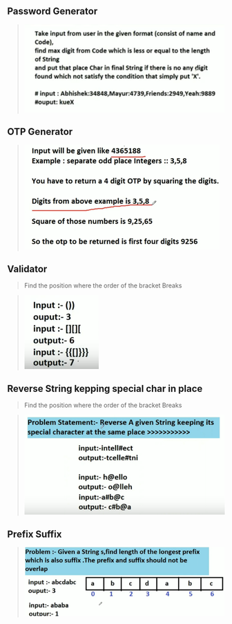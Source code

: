 ## Password Generator

> ![passwordGenerator.png](https://github.com/werfree/Infytq/blob/master/Image/passwordGenerator.png?raw=true)

## OTP Generator

> ![otpGenerator.png](https://github.com/werfree/Infytq/blob/master/Image/otpGenerator.png?raw=true)

##  Validator

>  Find the position where the order of the bracket Breaks

> ![validator.png](https://github.com/werfree/Infytq/blob/master/Image/validator.png?raw=true)

##  Reverse String kepping special char in place

>  Find the position where the order of the bracket Breaks

> ![reverse.png](https://github.com/werfree/Infytq/blob/master/Image/reverse.png?raw=true)

##  Prefix Suffix

> ![prefix.png](https://github.com/werfree/Infytq/blob/master/Image/prefix.png?raw=true)
